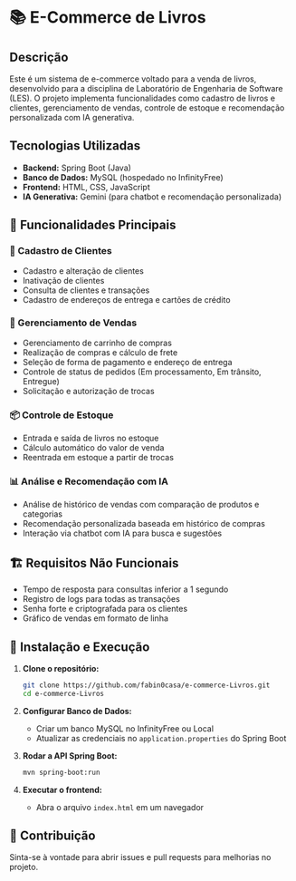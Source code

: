 # 📚 E-Commerce de Livros

## Descrição
Este é um sistema de e-commerce voltado para a venda de livros, desenvolvido para a disciplina de Laboratório de Engenharia de Software (LES). O projeto implementa funcionalidades como cadastro de livros e clientes, gerenciamento de vendas, controle de estoque e recomendação personalizada com IA generativa.

## Tecnologias Utilizadas
- **Backend:** Spring Boot (Java)
- **Banco de Dados:** MySQL (hospedado no InfinityFree)
- **Frontend:** HTML, CSS, JavaScript
- **IA Generativa:** Gemini (para chatbot e recomendação personalizada)

## 📂 Funcionalidades Principais

### 👤 Cadastro de Clientes
- Cadastro e alteração de clientes
- Inativação de clientes
- Consulta de clientes e transações
- Cadastro de endereços de entrega e cartões de crédito

### 🛒 Gerenciamento de Vendas
- Gerenciamento de carrinho de compras
- Realização de compras e cálculo de frete
- Seleção de forma de pagamento e endereço de entrega
- Controle de status de pedidos (Em processamento, Em trânsito, Entregue)
- Solicitação e autorização de trocas

### 📦 Controle de Estoque
- Entrada e saída de livros no estoque
- Cálculo automático do valor de venda
- Reentrada em estoque a partir de trocas

### 📊 Análise e Recomendação com IA
- Análise de histórico de vendas com comparação de produtos e categorias
- Recomendação personalizada baseada em histórico de compras
- Interação via chatbot com IA para busca e sugestões

## 🏗 Requisitos Não Funcionais
- Tempo de resposta para consultas inferior a 1 segundo
- Registro de logs para todas as transações
- Senha forte e criptografada para os clientes
- Gráfico de vendas em formato de linha

## 🔧 Instalação e Execução
1. **Clone o repositório:**
   ```sh
   git clone https://github.com/fabin0casa/e-commerce-Livros.git
   cd e-commerce-Livros
   ```

2. **Configurar Banco de Dados:**
   - Criar um banco MySQL no InfinityFree ou Local
   - Atualizar as credenciais no `application.properties` do Spring Boot

3. **Rodar a API Spring Boot:**
   ```sh
   mvn spring-boot:run
   ```

4. **Executar o frontend:**
   - Abra o arquivo `index.html` em um navegador

## 📌 Contribuição
Sinta-se à vontade para abrir issues e pull requests para melhorias no projeto.


